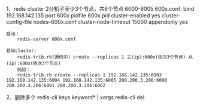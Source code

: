 1、redis cluster
	2台机子至少3个节点，共6个节点 6000-6005
	600x.conf:
		bind 192.168.142.135
		port 600x
		pidfile 600x.pid
		cluster-enabled yes
		cluster-config-file nodes-600x.conf
		cluster-node-timeout 15000
		appendonly yes

	启动：
		redis-server 600x.conf

	启动cluster:
		redis-trib.rb(源码中) create --replicas 1 主(ip):600x(依次3个节点) 从(ip):600x(依次3个节点) 
		例如：
		redis-trib.rb create --replicas 1 192.168.142.135:6003 192.168.142.135:6004 192.168.142.135:6005 200.200.3.206:6000 200.200.3.206:6001 200.200.3.206:6002

2、删除多个
 	redis-cli keys keyword* | xargs redis-cli del
 	

